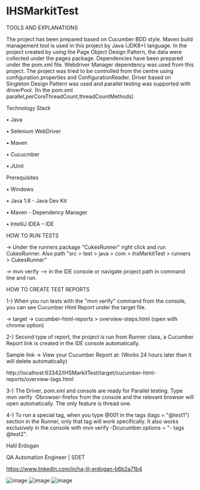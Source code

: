 # IHSMarkitTest

TOOLS AND EXPLANATIONS

The project has been prepared based on Cucumber BDD style. Maven build management tool is used in this project by Java (JDK8+) language. 
In the project created by using the Page Object Design Pattern, the data were collected under the pages package. 
Dependencies have been prepared under the pom.xml file. Webdriver Manager dependency was used from this project. 
The project was tried to be controlled from the centre using configuration.properties and ConfigurationReader. 
Driver based on Singleton Design Pattern was used and parallel testing was supported with driverPool. (In the pom.xml parallel,perCoreThreadCount,threadCountMethods)

Technology Stack

• Java

• Selenium WebDriver

• Maven

• Cucucmber

• JUnit

Prerequisites

• Windows

• Java 1.8 - Java Dev Kit

• Maven - Dependency Manager

• IntelliJ IDEA – IDE

HOW TO RUN TESTS

-> Under the runners package "CukesRunner" right click and run CukesRunner. Also path "src > test > java > com > ihsMarkitTest > runners > CukesRunner"

-> mvn verify --> in the IDE console or navigate project path in command line and run.

HOW TO CREATE TEST REPORTS

1-) When you run tests with the "mvn verify" command from the console, you can see Cucumber Html Report under the target file.

-> target -> cucumber-html-reports > overview-steps.html (open with chrome option)

2-) Second type of report, the project is run from Runner class, a Cucumber Report link is created in the IDE console automatically.

Sample link -> View your Cucumber Report at: (Works 24 hours later than it will delete automatically)

http://localhost:63342/IHSMarkitTest/target/cucumber-html-reports/overview-tags.html

3-) The Driver, pom.xml and console are ready for Parallel testing. Type mvn verify -Dbrowser-firefox from the console and the relevant browser will open automatically. The only feature is thread one.

4-) To run a special tag, when you type @001 in the tags (tags = "@test1") section in the Runner, only that tag will work specifically. It also works exclusively in the console with mvn verify -Dcucumber.options = "- tags @test2". 


Halil Erdogan

QA Automation Engineer | SDET

https://www.linkedin.com/in/ha-lil-erdogan-b6b2a71b4

![image](https://user-images.githubusercontent.com/62216647/97370283-8c27fa00-18a6-11eb-8235-96c0a5d3a6ac.png)
![image](https://user-images.githubusercontent.com/62216647/97370298-934f0800-18a6-11eb-89f0-e6913f9aff5e.png)
![image](https://user-images.githubusercontent.com/62216647/97370306-98ac5280-18a6-11eb-97ba-7f2565d0a4a9.png)

